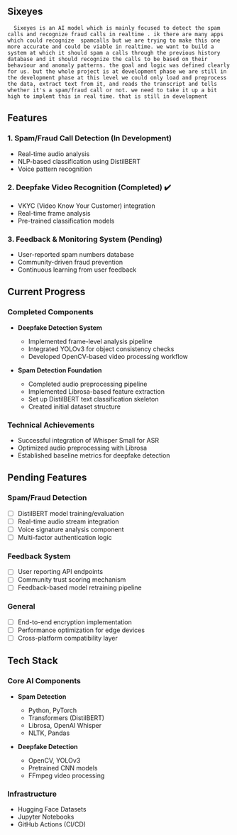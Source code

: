 ## Sixeyes
      Sixeyes is an AI model which is mainly focused to detect the spam calls and recognize fraud calls in realtime . ik there are many apps which could recognize  spamcalls but we are trying to make this one more accurate and could be viable in realtime. we want to build a system at which it should spam a calls through the previous history database and it should recognize the calls to be based on their behaviour and anomaly patterns. the goal and logic was defined clearly for us. but the whole project is at development phase we are still in the development phase at this level we could only load and preprocess the data, extract text from it, and reads the transcript and tells whether it's a spam/fraud call or not. we need to take it up a bit high to implemt this in real time. that is still in development

## Features

### 1. Spam/Fraud Call Detection (In Development)
- Real-time audio analysis
- NLP-based classification using DistilBERT
- Voice pattern recognition

### 2. Deepfake Video Recognition (Completed) ✔️
- VKYC (Video Know Your Customer) integration
- Real-time frame analysis
- Pre-trained classification models

### 3. Feedback & Monitoring System (Pending)
- User-reported spam numbers database
- Community-driven fraud prevention
- Continuous learning from user feedback

## Current Progress

### Completed Components
- **Deepfake Detection System**
  - Implemented frame-level analysis pipeline
  - Integrated YOLOv3 for object consistency checks
  - Developed OpenCV-based video processing workflow

- **Spam Detection Foundation**
  - Completed audio preprocessing pipeline
  - Implemented Librosa-based feature extraction
  - Set up DistilBERT text classification skeleton
  - Created initial dataset structure

### Technical Achievements
- Successful integration of Whisper Small for ASR
- Optimized audio preprocessing with Librosa
- Established baseline metrics for deepfake detection

## Pending Features

### Spam/Fraud Detection
- [ ] DistilBERT model training/evaluation
- [ ] Real-time audio stream integration
- [ ] Voice signature analysis component
- [ ] Multi-factor authentication logic

### Feedback System
- [ ] User reporting API endpoints
- [ ] Community trust scoring mechanism
- [ ] Feedback-based model retraining pipeline

### General
- [ ] End-to-end encryption implementation
- [ ] Performance optimization for edge devices
- [ ] Cross-platform compatibility layer

## Tech Stack

### Core AI Components
- **Spam Detection**
  - Python, PyTorch
  - Transformers (DistilBERT)
  - Librosa, OpenAI Whisper
  - NLTK, Pandas

- **Deepfake Detection**
  - OpenCV, YOLOv3
  - Pretrained CNN models
  - FFmpeg video processing

### Infrastructure
- Hugging Face Datasets
- Jupyter Notebooks
- GitHub Actions (CI/CD)

